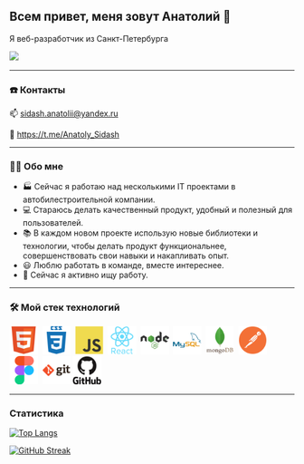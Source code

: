 ## Всем привет, меня зовут Анатолий 👋

Я веб-разработчик из Санкт-Петербурга
<div id="header" align="left">
  <img src="https://media.giphy.com/media/v1.Y2lkPTc5MGI3NjExbGN1eG00b2lzcGNwbjU0MnFrc2JreGZhdmxrNnRzYmgyeGhyN2w1ayZlcD12MV9pbnRlcm5hbF9naWZfYnlfaWQmY3Q9Zw/qgQUggAC3Pfv687qPC/giphy.gif" width="300"/>
</div>

---

### ☎️ Контакты
:mailbox: sidash.anatolii@yandex.ru

📱 https://t.me/Anatoly_Sidash

---

### 👨‍🔧 Обо мне

- :factory: Сейчас я работаю над несколькими IT проектами в автобилестроительной компании. 
- :computer: Стараюсь делать качественный продукт, удобный и полезный для пользователей.
- :books: В каждом новом проекте использую новые библиотеки и технологии, чтобы делать продукт функциональнее, совершенствовать свои навыки и накапливать опыт.
- :smiley: Люблю работать в команде, вместе интереснее.
- :wave: Сейчас я активно ищу работу.

---

### 🛠️ Мой стек технологий 

<div>
  <img src="https://github.com/devicons/devicon/blob/master/icons/html5/html5-original.svg" title="HTML5" alt="HTML" width="50" height="50"/>&nbsp;
  <img src="https://github.com/devicons/devicon/blob/master/icons/css3/css3-plain-wordmark.svg"  title="CSS3" alt="CSS" width="50" height="50"/>&nbsp;
  <img src="https://github.com/devicons/devicon/blob/master/icons/javascript/javascript-original.svg" title="JavaScript" alt="JavaScript" width="50" height="50"/>&nbsp;
  <img src="https://github.com/devicons/devicon/blob/master/icons/react/react-original-wordmark.svg" title="React" alt="React" width="50" height="50"/>&nbsp;
  <img src="https://github.com/devicons/devicon/blob/master/icons/nodejs/nodejs-original-wordmark.svg" title="NodeJS" alt="NodeJS" width="50" height="50"/>&nbsp;
  <img src="https://github.com/devicons/devicon/blob/master/icons/mysql/mysql-original-wordmark.svg" title="MySQL"  alt="MySQL" width="50" height="50"/>&nbsp;
  <img src="https://github.com/devicons/devicon/blob/master/icons/mongodb/mongodb-original-wordmark.svg" title="MongoDB" alt="MongoDB" width="50" height="50"/>&nbsp;
  <img src="https://github.com/devicons/devicon/blob/master/icons/postman/postman-original.svg" title="Postman" alt="Postman" width="50" height="50"/>&nbsp;
  <img src="https://github.com/devicons/devicon/blob/master/icons/figma/figma-original.svg" title="Figma" alt="Figma" width="50" height="50"/>&nbsp;
  <img src="https://github.com/devicons/devicon/blob/master/icons/git/git-original-wordmark.svg" title="Git" **alt="Git" width="50" height="50"/>
  <img src="https://github.com/devicons/devicon/blob/master/icons/github/github-original-wordmark.svg" title="Github" alt="Github" width="50" height="50"/>&nbsp;
</div>

---

### Статистика 

[![Top Langs](https://github-readme-stats.vercel.app/api/top-langs/?username=AnatolySidash&layout=compact&theme=vision-friendly-light)](https://github.com/anuraghazra/github-readme-stats)

[![GitHub Streak](http://github-readme-streak-stats.herokuapp.com?user=AnatolySidash&theme=light&background=ffffff)](https://git.io/streak-stats)
